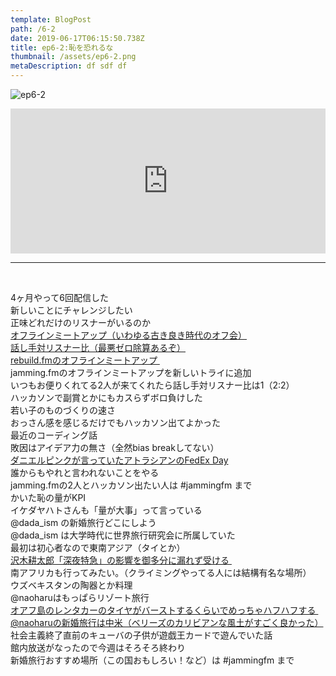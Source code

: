 ```yaml
---  
template: BlogPost  
path: /6-2
date: 2019-06-17T06:15:50.738Z  
title: ep6-2:恥を恐れるな
thumbnail: /assets/ep6-2.png
metaDescription: df sdf df  
---  
```

![ep6-2](/assets/ep6-2.png)  

<iframe src="https://open.spotify.com/embed/episode/6Si8z3MNUwvLN2ScNIeJJi" width="100%" height="232" frameBorder="0" allowfullscreen="" allow="autoplay; clipboard-write; encrypted-media; fullscreen; picture-in-picture"></iframe>



***


</br>

<p>4ヶ月やって6回配信した<br>新しいことにチャレンジしたい<br>正味どれだけのリスナーがいるのか<br><a href="https://ja.wikipedia.org/wiki/%E3%82%AA%E3%83%95%E3%83%A9%E3%82%A4%E3%83%B3%E3%83%9F%E3%83%BC%E3%83%86%E3%82%A3%E3%83%B3%E3%82%B0" target="_blank" rel="noopener noreferrer">オフラインミートアップ（いわゆる古き良き時代のオフ会）</a><br><a href="https://ja.wikipedia.org/wiki/%E3%82%BC%E3%83%AD%E9%99%A4%E7%AE%97" target="_blank" rel="noopener noreferrer">話し手対リスナー比（最悪ゼロ除算あるぞ）</a><br><a href="https://twitter.com/rebuildfm/status/1117204110573330432" target="_blank" rel="noopener noreferrer">rebuild.fmのオフラインミートアップ&nbsp;</a><br>jamming.fmのオフラインミートアップを新しいトライに追加<br>いつもお便りくれてる2人が来てくれたら話し手対リスナー比は1（2:2）<br>ハッカソンで副賞とかにもカスらずボロ負けした<br>若い子のものづくりの速さ<br>おっさん感を感じるだけでもハッカソン出てよかった<br>最近のコーディング話<br>敗因はアイデア力の無さ（全然bias breakしてない）<br><a href="https://www.danpink.com/2011/07/how-to-deliver-innovation-overnight/" target="_blank" rel="noopener noreferrer">ダニエルピンクが言っていたアトラシアンのFedEx Day</a><br>誰からもやれと言われないことをやる<br>jamming.fmの2人とハッカソン出たい人は&nbsp;#jammingfm&nbsp;まで<br>かいた恥の量がKPI<br>イケダヤハトさんも「量が大事」って言っている<br>@dada_ism&nbsp;の新婚旅行どこにしよう<br>@dada_ism&nbsp;は大学時代に世界旅行研究会に所属していた<br>最初は初心者なので東南アジア（タイとか）<br><a href="https://ja.wikipedia.org/wiki/%E6%B7%B1%E5%A4%9C%E7%89%B9%E6%80%A5" target="_blank" rel="noopener noreferrer">沢木耕太郎「深夜特急」の影響を御多分に漏れず受ける&nbsp;</a><br>南アフリカも行ってみたい。（クライミングやってる人には結構有名な場所）<br>ウズベキスタンの陶器とか料理<br>@naoharuはもっぱらリゾート旅行<br><a href="http://defenceless.org/2019/03/31/hawaii-trip-2019-day-2/" target="_blank" rel="noopener noreferrer">オアフ島のレンタカーのタイヤがバーストするくらいでめっちゃハフハフする&nbsp;</a><br><a href="http://defenceless.org/2016/01/21/central-america-trip-7/" target="_blank" rel="noopener noreferrer">@naoharuの新婚旅行は中米（ベリーズのカリビアンな風土がすごく良かった）</a><br>社会主義終了直前のキューバの子供が遊戯王カードで遊んでいた話<br>館内放送がなったので今週はそろそろ終わり<br>新婚旅行おすすめ場所（この国おもしろい！など）は&nbsp;#jammingfm&nbsp;まで</p>